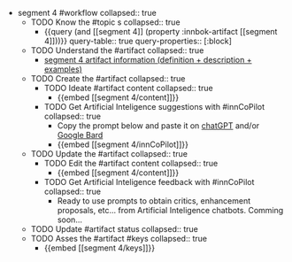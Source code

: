 
- segment 4 #workflow
   collapsed:: true
  - TODO Know the #topic s
    collapsed:: true
    - {{query (and [[segment 4]] (property :innbok-artifact [[segment 4]]))}}
      query-table:: true
      query-properties:: [:block]
  - TODO Understand the #artifact
    collapsed:: true
    - [segment 4 artifact information (definition + description + examples)](https://go.innbok.com/#/page/innBoK%2Fsegment-%28id%29%2Finfo)
  - TODO Create the #artifact
     collapsed:: true
    - TODO Ideate #artifact content
      collapsed:: true
      - {{embed [[segment 4/content]]}}
    - TODO Get Artificial Inteligence suggestions with #innCoPilot
      collapsed:: true
      - Copy the prompt below and paste it on [chatGPT](https://chat.openai.com) and/or [Google Bard](https://bard.google.com/chat)
      - {{embed [[segment 4/innCoPilot]]}}
  - TODO Update the #artifact
    collapsed:: true
    - TODO Edit the #artifact content
     collapsed:: true
      - {{embed [[segment 4/content]]}}
    - TODO Get Artificial Inteligence feedback with #innCoPilot
      collapsed:: true
      - Ready to use prompts to obtain critics, enhancement proposals, etc... from Artificial Inteligence chatbots. Comming soon...
  - TODO Update #artifact status
    collapsed:: true
  - TODO Asses the #artifact #keys
    collapsed:: true
    - {{embed [[segment 4/keys]]}}



